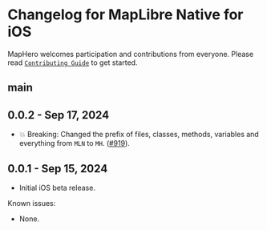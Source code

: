 # Changelog for MapLibre Native for iOS

MapHero welcomes participation and contributions from everyone. Please read [`Contributing Guide`](https://github.dev/idealprojects/maphero-native/blob/master/CONTRIBUTING.md) to get started.

## main

## 0.0.2 - Sep 17, 2024

* 💥 Breaking: Changed the prefix of files, classes, methods, variables and everything from `MLN` to `MH`. ([#919](https://github.dev/idealprojects/maphero-native/pull/919)).

## 0.0.1 - Sep 15, 2024

- Initial iOS beta release.

Known issues:

- None.
